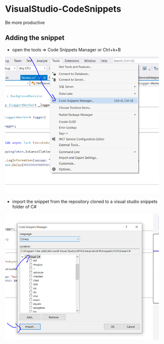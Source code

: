 # VisualStudio-CodeSnippets
Be more productive 


## Adding the snippet
- open the tools => Code Snippets Manager or Ctrl+k+B

![](./pics/1.PNG)

- import the snippet from the repository cloned to a visual studio snippets folder of C#

![](./pics/2.PNG)
